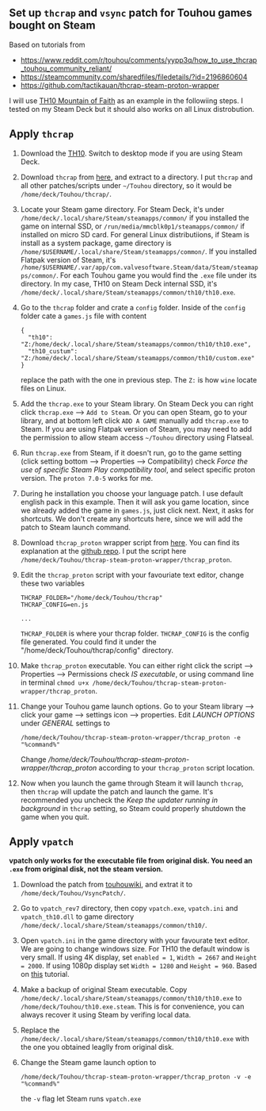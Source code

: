 ## Set up `thcrap` and `vsync` patch for Touhou games bought on Steam

Based on tutorials from 
- https://www.reddit.com/r/touhou/comments/yypp3q/how_to_use_thcrap_touhou_community_reliant/
- https://steamcommunity.com/sharedfiles/filedetails/?id=2196860604
- https://github.com/tactikauan/thcrap-steam-proton-wrapper

I will use [TH10 Mountain of Faith](https://store.steampowered.com/app/1100140/Touhou_Fuujinroku__Mountain_of_Faith/) as an example in the followiing steps.
I tested on my Steam Deck but it should also works on all Linux distrobution.

## Apply `thcrap`

1. Download the [TH10](https://store.steampowered.com/app/1100140/Touhou_Fuujinroku__Mountain_of_Faith/).
   Switch to desktop mode if you are using Steam Deck.
   
1. Download `thcrap` from [here](https://www.thpatch.net/wiki/Touhou_Patch_Center:Download), and extract to a directory.
   I put `thcrap` and all other patches/scripts under `~/Touhou` directory, so it would be `/home/deck/Touhou/thcrap/`.

1. Locate your Steam game directory. For Steam Deck, it's under `/home/deck/.local/share/Steam/steamapps/common/` if you installed the game on internal SSD,
   or `/run/media/mmcblk0p1/steamapps/common/` if installed on micro SD card.
   For general Linux distributiions, if Steam is install as a system package, game directory is `/home/$USERNAME/.local/share/Steam/steamapps/common/`.
   If you installed Flatpak version of Steam, it's `/home/$USERNAME/.var/app/com.valvesoftware.Steam/data/Steam/steamapps/common/`.
   For each Touhou game you would find the `.exe` file under its directory.
   In my case, TH10 on Steam Deck internal SSD, it's `/home/deck/.local/share/Steam/steamapps/common/th10/th10.exe`.
   
1. Go to the `thcrap` folder and crate a `config` folder. Inside of the `config` folder cate a `games.js` file with content
   ```
   {
     "th10": "Z:/home/deck/.local/share/Steam/steamapps/common/th10/th10.exe",
     "th10_custum": "Z:/home/deck/.local/share/Steam/steamapps/common/th10/custom.exe"
   }
   ```
   replace the path with the one in previous step. The `Z:` is how `wine` locate files on Linux.
   
1. Add the `thcrap.exe` to your Steam library. On Steam Deck you can right click `thcrap.exe` --> `Add to Steam`.
   Or you can open Steam, go to your library, and at bottom left click `ADD A GAME` manually add `thcrap.exe` to Steam.
   If you are using Flatpak version of Steam, you may need to add the permission to allow steam access `~/Touhou` directory using Flatseal.
   
1. Run `thcrap.exe` from Steam, if it doesn't run, go to the game setting (click setting bottom --> Properties --> Compatibility) check _Force the use of specific Steam Play compatibility tool_, and select specific proton version.
   The `proton 7.0-5` works for me.
   
1. During he installation you choose your language patch. I use default english pack in this example.
   Then it will ask you game location, since we already added the game in `games.js`, just click next.
   Next, it asks for shortcuts. We don't create any shortcuts here, since we will add the patch to Steam launch command.
   
1. Download `thcrap_proton` wrapper script from [here](https://raw.githubusercontent.com/tactikauan/thcrap-steam-proton-wrapper/master/thcrap_proton).
   You can find its explanation at the [github repo](https://github.com/tactikauan/thcrap-steam-proton-wrapper).
   I put the script here `/home/deck/Touhou/thcrap-steam-proton-wrapper/thcrap_proton`.
   
1. Edit the `thcrap_proton` script with your favouriate text editor, change these two variables
   ```
   THCRAP_FOLDER="/home/deck/Touhou/thcrap"
   THCRAP_CONFIG=en.js
   
   ...
   ```
   `THCRAP_FOLDER` is where your thcrap folder. `THCRAP_CONFIG` is the config file generated. You could find it under the "/home/deck/Touhou/thcrap/config" directory.

1. Make `thcrap_proton` executable. You can either right click the script --> Properties --> Permissions check _IS executable_,
   or using command line in terminal `chmod u+x /home/deck/Touhou/thcrap-steam-proton-wrapper/thcrap_proton`.

1. Change your Touhou game launch options. Go to your Steam library --> click your game --> settings icon --> properties.
   Edit _LAUNCH OPTIONS_ under _GENERAL_ settings to
   ```
   /home/deck/Touhou/thcrap-steam-proton-wrapper/thcrap_proton -e "%command%"
   ```
   Change _/home/deck/Touhou/thcrap-steam-proton-wrapper/thcrap_proton_ according to your `thcrap_proton` script location.

1. Now when you launch the game through Steam it will launch `thcrap`, then `thcrap` will update the patch and launch the game.
   It's recommended you uncheck the _Keep the updater running in background_ in `thcrap` setting, so Steam could properly shutdown the game when you quit.

## Apply `vpatch`

__vpatch only works for the executable file from original disk. You need an `.exe` from original disk, not the steam version.__

1. Download the patch from [touhouwiki](https://en.touhouwiki.net/wiki/Game_Tools_and_Modifications#Vsync_Patches), and extrat it to `/home/deck/Touhou/VsyncPatch/`.

1. Go to `vpatch_rev7` directory, then copy `vpatch.exe`, `vpatch.ini` and `vpatch_th10.dll` to game directory `/home/deck/.local/share/Steam/steamapps/common/th10/`.

1. Open `vpatch.ini` in the game directory with your favourate text editor. We are going to change windows size.
   For TH10 the default window is very small.
   If using 4K display, set `enabled = 1`, `Width = 2667` and `Height = 2000`.
   If using 1080p display set `Width = 1280` and `Height = 960`.
   Based on [this](https://steamcommunity.com/sharedfiles/filedetails/?id=2196860604) tutorial.

1. Make a backup of original Steam executable. Copy `/home/deck/.local/share/Steam/steamapps/common/th10/th10.exe` to `/home/deck/Touhou/th10.exe.steam`.
   This is for convenience, you can always recover it using Steam by verifing local data.

1. Replace the `/home/deck/.local/share/Steam/steamapps/common/th10/th10.exe` with the one you obtained leaglly from original disk.

1. Change the Steam game launch option to 
   ```
   /home/deck/Touhou/thcrap-steam-proton-wrapper/thcrap_proton -v -e "%command%"
   ```
   the `-v` flag let Steam runs `vpatch.exe`
